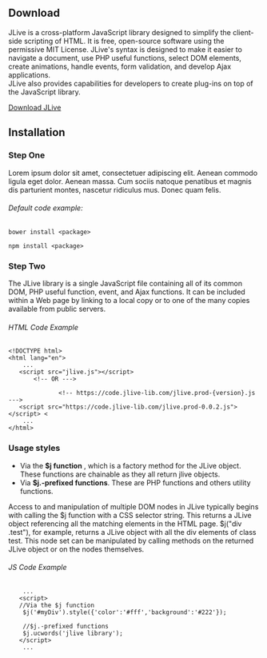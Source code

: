 <div class="doc-content">

<div class="content-inner">

<section id="download-section" class="doc-section">

## Download

<div class="section-block">

JLive is a cross-platform JavaScript library designed to simplify the client-side scripting of HTML. It is free, open-source software using the permissive MIT License. JLive's syntax is designed to make it easier to navigate a document, use PHP useful functions, select DOM elements, create animations, handle events, form validation, and develop Ajax applications.  
JLive also provides capabilities for developers to create plug-ins on top of the JavaScript library.

[Download JLive](#)</div>

</section>

<section id="installation-section" class="doc-section">

## Installation

<div id="step1" class="section-block">

### Step One

Lorem ipsum dolor sit amet, consectetuer adipiscing elit. Aenean commodo ligula eget dolor. Aenean massa. Cum sociis natoque penatibus et magnis dis parturient montes, nascetur ridiculus mus. Donec quam felis.

<div class="code-block">

###### Default code example:

`bower install <package>`

`npm install <package>`

</div>

</div>

<div id="step2" class="section-block">

### Step Two

The JLive library is a single JavaScript file containing all of its common DOM, PHP useful function, event, and Ajax functions. It can be included within a Web page by linking to a local copy or to one of the many copies available from public servers.

</div>

<div class="code-block">

###### HTML Code Example

    <!DOCTYPE html> 
    <html lang="en"> 
        ...
       <script src="jlive.js"></script>
           <!-- OR --->

                  <!-- https://code.jlive-lib.com/jlive.prod-{version}.js --->
       <script src="https://code.jlive-lib.com/jlive.prod-0.0.2.js"></script> <
        ...
    </html>

</div>

<div id="usagestyle" class="section-block">

### Usage styles

*   Via the **$j function** , which is a factory method for the JLive object. These functions are chainable as they all return jlive objects.
*   Via **$j.-prefixed functions**. These are PHP functions and others utility functions.

Access to and manipulation of multiple DOM nodes in JLive typically begins with calling the $j function with a CSS selector string. This returns a JLive object referencing all the matching elements in the HTML page. $j("div .test"), for example, returns a JLive object with all the div elements of class test. This node set can be manipulated by calling methods on the returned JLive object or on the nodes themselves.

<div class="code-block">

###### JS Code Example

        ...
       <script>
       //Via the $j function
    	$j('#myDiv').style({'color':'#fff','background':'#222'});

        //$j.-prefixed functions 
    	$j.ucwords('jlive library');
       </script>
        ...

</div>

</div>

</section>

</div>

</div>
